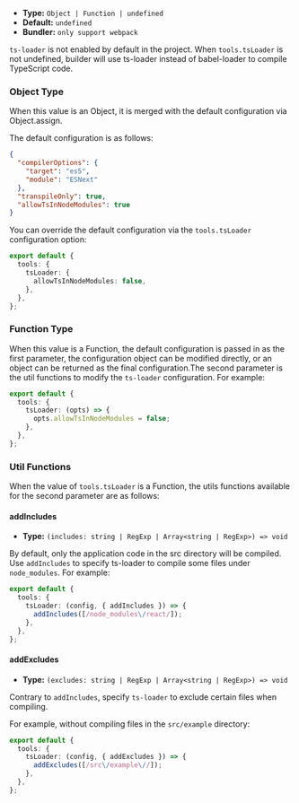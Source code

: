 - **Type:** `Object | Function | undefined`
- **Default:** `undefined`
- **Bundler:** `only support webpack`

`ts-loader` is not enabled by default in the project. When `tools.tsLoader` is not undefined, builder will use ts-loader instead of babel-loader to compile TypeScript code.

### Object Type

When this value is an Object, it is merged with the default configuration via Object.assign.

The default configuration is as follows:

```json
{
  "compilerOptions": {
    "target": "es5",
    "module": "ESNext"
  },
  "transpileOnly": true,
  "allowTsInNodeModules": true
}
```

You can override the default configuration via the `tools.tsLoader` configuration option:

```ts
export default {
  tools: {
    tsLoader: {
      allowTsInNodeModules: false,
    },
  },
};
```

### Function Type

When this value is a Function, the default configuration is passed in as the first parameter, the configuration object can be modified directly, or an object can be returned as the final configuration.The second parameter is the util functions to modify the `ts-loader` configuration. For example:

```ts
export default {
  tools: {
    tsLoader: (opts) => {
      opts.allowTsInNodeModules = false;
    },
  },
};
```

### Util Functions

When the value of `tools.tsLoader` is a Function, the utils functions available for the second parameter are as follows:

#### addIncludes

- **Type:** `(includes: string | RegExp | Array<string | RegExp>) => void`

By default, only the application code in the src directory will be compiled. Use `addIncludes` to specify ts-loader to compile some files under `node_modules`. For example:

```ts
export default {
  tools: {
    tsLoader: (config, { addIncludes }) => {
      addIncludes([/node_modules\/react/]);
    },
  },
};
```

#### addExcludes

- **Type:** `(excludes: string | RegExp | Array<string | RegExp>) => void`

Contrary to `addIncludes`, specify `ts-loader` to exclude certain files when compiling.

For example, without compiling files in the `src/example` directory:

```ts
export default {
  tools: {
    tsLoader: (config, { addExcludes }) => {
      addExcludes([/src\/example\//]);
    },
  },
};
```
